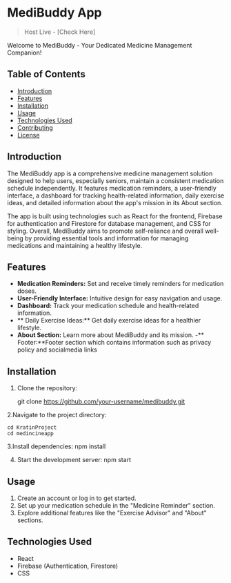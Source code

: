 # MediBuddy App


>  Host Live - [Check Here]

Welcome to MediBuddy - Your Dedicated Medicine Management Companion!

## Table of Contents

- [Introduction](#introduction)
- [Features](#features)
- [Installation](#installation)
- [Usage](#usage)
- [Technologies Used](#technologies-used)
- [Contributing](#contributing)
- [License](#license)

## Introduction

The MediBuddy app is a comprehensive medicine management solution designed to help users, especially seniors, maintain a consistent medication schedule independently. It features medication reminders, a user-friendly interface, a dashboard for tracking health-related information, daily exercise ideas, and detailed information about the app's mission in its About section. 

The app is built using technologies such as React for the frontend, Firebase for authentication and Firestore for database management, and CSS for styling. Overall, MediBuddy aims to promote self-reliance and overall well-being by providing essential tools and information for managing medications and maintaining a healthy lifestyle.

## Features

- **Medication Reminders:** Set and receive timely reminders for medication doses.
- **User-Friendly Interface:** Intuitive design for easy navigation and usage.
- **Dashboard:** Track your medication schedule and health-related information.
- ** Daily Exercise Ideas:** Get daily exercise ideas for a healthier lifestyle.
- **About Section:** Learn more about MediBuddy and its mission.
-** Footer:**Footer section which contains information such as privacy policy and socialmedia links

## Installation

1. Clone the repository:
   
   git clone https://github.com/your-username/medibuddy.git
   
2.Navigate to the project directory:

    cd KratinProject
    cd medincineapp

3.Install dependencies:
    npm install

4. Start the development server:
    npm start
   

 ## Usage
 
  1.  Create an account or log in to get started.
  2.  Set up your medication schedule in the "Medicine Reminder" section.
  3.  Explore additional features like the "Exercise Advisor" and "About" sections.

     
## Technologies Used

   - React
   - Firebase (Authentication, Firestore)
   - CSS
